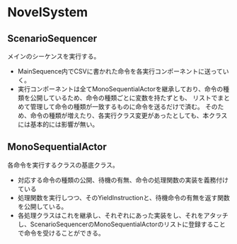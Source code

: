 # NovelSystem
## ScenarioSequencer
メインのシーケンスを実行する。
* MainSequence内でCSVに書かれた命令を各実行コンポーネントに送っていく。
* 実行コンポーネントは全てMonoSequentialActorを継承しており、命令の種類を公開しているため、命令の種類ごとに変数を持たずとも、
  リストでまとめて管理して命令の種類が一致するものに命令を送るだけで済む。
  そのため、命令の種類が増えたり、各実行クラス変更があったとしても、本クラスには基本的には影響が無い。
## MonoSequentialActor
各命令を実行するクラスの基底クラス。
* 対応する命令の種類の公開、待機の有無、命令の処理関数の実装を義務付けている
* 処理関数を実行しつつ、そのYieldInstructionと、待機命令の有無を返す関数を公開している。
* 各処理クラスはこれを継承し、それぞれにあった実装をし、それをアタッチし、ScenarioSequencerのMonoSequentialActorのリストに登録することで命令を受けることができる。
  

